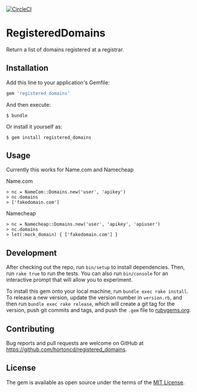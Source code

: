 [![CircleCI](https://circleci.com/gh/hortoncd/registered_domains.svg?style=svg)](https://circleci.com/gh/hortoncd/registered_domains)

# RegisteredDomains

Return a list of domains registered at a registrar.

## Installation

Add this line to your application's Gemfile:

```ruby
gem 'registered_domains'
```

And then execute:

    $ bundle

Or install it yourself as:

    $ gem install registered_domains

## Usage
Currently this works for Name.com and Namecheap

Name.com
```
> nc = NameCom::Domains.new('user', 'apikey')
> nc.domains
> ['fakedomain.com']
```

Namecheap
```
> nc = Namecheap::Domains.new('user', 'apikey', 'apiuser')
> nc.domains
> let(:mock_domain) { ['fakedomain.com'] }
```


## Development

After checking out the repo, run `bin/setup` to install dependencies. Then, run `rake true` to run the tests. You can also run `bin/console` for an interactive prompt that will allow you to experiment.

To install this gem onto your local machine, run `bundle exec rake install`. To release a new version, update the version number in `version.rb`, and then run `bundle exec rake release`, which will create a git tag for the version, push git commits and tags, and push the `.gem` file to [rubygems.org](https://rubygems.org).

## Contributing

Bug reports and pull requests are welcome on GitHub at https://github.com/hortoncd/registered_domains.

## License

The gem is available as open source under the terms of the [MIT License](https://opensource.org/licenses/MIT).
